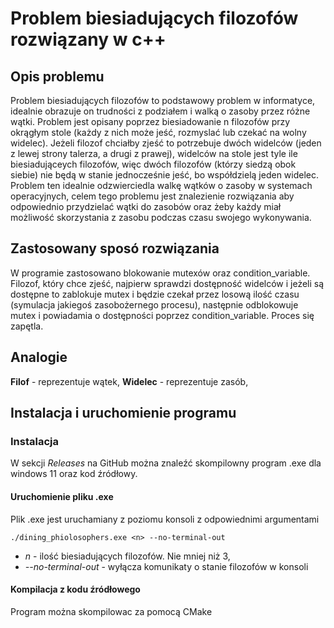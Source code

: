 # Problem biesiadujących filozofów rozwiązany w c++
## Opis problemu
Problem biesiadujących filozofów to podstawowy problem w informatyce, idealnie obrazuje on trudności z podziałem i walką o zasoby przez różne wątki.
Problem jest opisany poprzez biesiadowanie n filozofów przy okrągłym stole (każdy z nich może jeść, rozmyslać lub czekać na wolny widelec).
Jeżeli filozof chciałby zjeść to potrzebuje dwóch widelców (jeden z lewej strony talerza, a drugi z prawej), widelców na stole jest tyle ile biesiadująceych
filozofów, więc dwóch filozofów (którzy siedzą obok siebie) nie będą w stanie jednocześnie jeść, bo współdzielą jeden widelec. Problem ten idealnie
odzwierciedla walkę wątków o zasoby w systemach operacyjnych, celem tego problemu jest znalezienie rozwiązania aby odpowiednio przydzielać wątki do zasobów
oraz żeby każdy miał możliwość skorzystania z zasobu podczas czasu swojego wykonywania.

## Zastosowany sposó rozwiązania
W programie zastosowano blokowanie mutexów oraz condition_variable. Filozof, który chce zjeść, najpierw sprawdzi dostępność widelców i jeżeli
są dostępne to zablokuje mutex i będzie czekał przez losową ilość czasu (symulacja jakiegoś zasobożernego procesu), następnie odblokowuje mutex i
powiadamia o dostępności poprzez condition_variable. Proces się zapętla.

## Analogie
**Filof** - reprezentuje wątek,
**Widelec** - reprezentuje zasób,

## Instalacja i uruchomienie programu
### Instalacja
W sekcji *Releases* na GitHub można znaleźć skompilowny program .exe dla windows 11 oraz kod źródłowy.
#### Uruchomienie pliku .exe
Plik .exe jest uruchamiany z poziomu konsoli z odpowiednimi argumentami

```./dining_phiolosophers.exe <n> --no-terminal-out```

- *n* - ilość biesiadujących filozofów. Nie mniej niż 3,
- *--no-terminal-out* - wyłącza komunikaty o stanie filozofów w konsoli
#### Kompilacja z kodu źródłowego
Program można skompilowac za pomocą CMake

